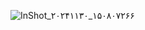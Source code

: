 ![InShot_۲۰۲۴۱۱۳۰_۱۵۰۸۰۷۲۶۶](https://uploadkon.ir/uploads/390813_25Screenshot-۲۰۲۵-۰۴-۱۳-۱۵-۵۱-۳۰-۰۳۳-com-android-chrome.jpg)
